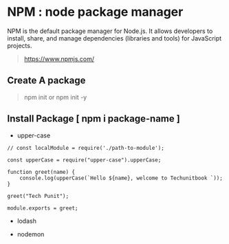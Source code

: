# NPM : node package manager

NPM is the default package manager for Node.js. It allows developers to install, share, and manage dependencies (libraries and tools) for JavaScript projects.

> https://www.npmjs.com/

## Create A package

> npm init or npm init -y

## Install Package [ npm i package-name ] 

- upper-case

```
// const localModule = require('./path-to-module');

const upperCase = require("upper-case").upperCase;

function greet(name) {
    console.log(upperCase(`Hello ${name}, welcome to Techunitbook `));
}

greet("Tech Punit");

module.exports = greet;
```

-  lodash

-  nodemon
 

